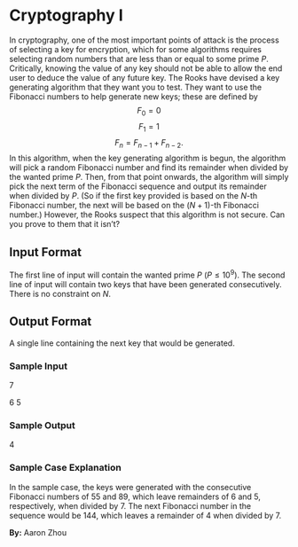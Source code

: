 # Cryptography I

In cryptography, one of the most important points of attack is the process of selecting a key for encryption, which for some algorithms requires selecting random numbers that are less than or equal to some prime $P$. Critically, knowing the value of any key should not be able to allow the end user to deduce the value of any future key. The Rooks have devised a key generating algorithm that they want you to test. They want to use the Fibonacci numbers to help generate new keys; these are defined by 
$$F_0 = 0$$
$$F_1 = 1$$
$$F_n = F_{n-1} + F_{n-2}.$$
 In this algorithm, when the key generating algorithm is begun, the algorithm will pick a random Fibonacci number and find its remainder when divided by the wanted prime $P$. Then, from that point onwards, the algorithm will simply pick the next term of the Fibonacci sequence and output its remainder when divided by $P$. (So if the first key provided is based on the $N$-th Fibonacci number, the next will be based on the $\left(N+1\right)$-th Fibonacci number.) However, the Rooks suspect that this algorithm is not secure. Can you prove to them that it isn’t? 

## Input Format

The first line of input will contain the wanted prime $P$ $\left(P \leq 10^9 \right)$. The second line of input will contain two keys that have been generated consecutively. There is no constraint on $N$.

## Output Format

A single line containing the next key that would be generated. 

### Sample Input

$7$

$6$ $5$

### Sample Output

$4$

### Sample Case Explanation

In the sample case, the keys were generated with the consecutive Fibonacci numbers of 55 and 89, which leave remainders of 6 and 5, respectively, when divided by 7. The next Fibonacci number in the sequence would be 144, which leaves a remainder of 4 when divided by 7. 

**By:** Aaron Zhou
